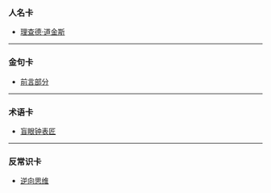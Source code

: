 ### 人名卡
 - [理查德·道金斯][1]

---
### 金句卡
 - [前言部分][2]
 
 ---
### 术语卡
- [盲眼钟表匠][3]

---
### 反常识卡
- [逆向思维][4]
 


  [1]: https://github.com/weihaisheng/ReadingCard/blob/master/20170113-SeekingWisdom/cP-richardDawkins.md
  [2]: https://github.com/weihaisheng/ReadingCard/blob/master/20170113-SeekingWisdom/cR-preface.md
  [3]: https://github.com/weihaisheng/ReadingCard/blob/master/20170113-SeekingWisdom/cT-theBlindWatchmaker.md
  [4]: https://github.com/weihaisheng/ReadingCard/blob/master/20170113-SeekingWisdom/cN-reverseThinking.md
